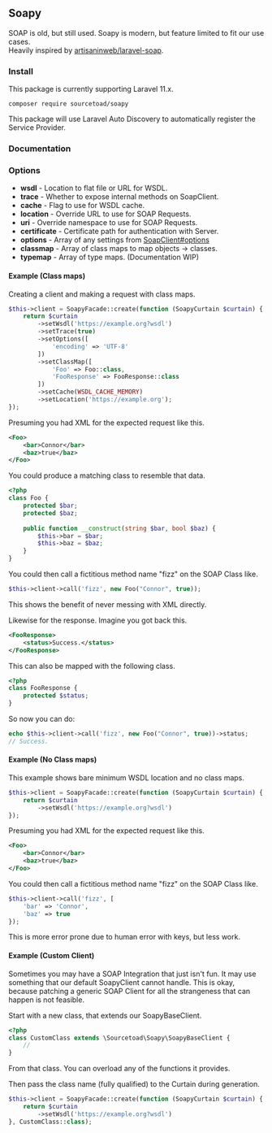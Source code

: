 ## Soapy

SOAP is old, but still used. Soapy is modern, but feature limited to fit our use cases.  
Heavily inspired by [artisaninweb/laravel-soap](https://github.com/artisaninweb/laravel-soap).

### Install
This package is currently supporting Laravel 11.x.

```shell
composer require sourcetoad/soapy
```

This package will use Laravel Auto Discovery to automatically register the Service Provider.

### Documentation

### Options

 * **wsdl** - Location to flat file or URL for WSDL.
 * **trace** - Whether to expose internal methods on SoapClient.
 * **cache** - Flag to use for WSDL cache.
 * **location** - Override URL to use for SOAP Requests.
 * **uri** - Override namespace to use for SOAP Requests.
 * **certificate** - Certificate path for authentication with Server.
 * **options** - Array of any settings from [SoapClient#options](https://www.php.net/manual/en/soapclient.soapclient.php#options)
 * **classmap** - Array of class maps to map objects -> classes.
 * **typemap** - Array of type maps. (Documentation WIP)

#### Example (Class maps)
Creating a client and making a request with class maps.

```php
$this->client = SoapyFacade::create(function (SoapyCurtain $curtain) {
    return $curtain
        ->setWsdl('https://example.org?wsdl')
        ->setTrace(true)
        ->setOptions([
            'encoding' => 'UTF-8'
        ])
        ->setClassMap([
            'Foo' => Foo::class,
            'FooResponse' => FooResponse::class
        ])
        ->setCache(WSDL_CACHE_MEMORY)
        ->setLocation('https://example.org');
});
```

Presuming you had XML for the expected request like this.

```xml
<Foo>
    <bar>Connor</bar>
    <baz>true</baz>
</Foo>
```

You could produce a matching class to resemble that data.

```php
<?php
class Foo {
    protected $bar;
    protected $baz;
    
    public function __construct(string $bar, bool $baz) {
        $this->bar = $bar;
        $this->baz = $baz;
    }
}
```

You could then call a fictitious method name "fizz" on the SOAP Class like.

```php
$this->client->call('fizz', new Foo("Connor", true));
```

This shows the benefit of never messing with XML directly.

Likewise for the response. Imagine you got back this.

```xml
<FooResponse>
    <status>Success.</status>
</FooResponse>
```

This can also be mapped with the following class.

```php
<?php
class FooResponse {
    protected $status;
}
```

So now you can do:

```php
echo $this->client->call('fizz', new Foo("Connor", true))->status;
// Success.
```


#### Example (No Class maps)

This example shows bare minimum WSDL location and no class maps.

```php
$this->client = SoapyFacade::create(function (SoapyCurtain $curtain) {
    return $curtain
        ->setWsdl('https://example.org?wsdl')
});
```

Presuming you had XML for the expected request like this.

```xml
<Foo>
    <bar>Connor</bar>
    <baz>true</baz>
</Foo>
```

You could then call a fictitious method name "fizz" on the SOAP Class like.

```php
$this->client->call('fizz', [
    'bar' => 'Connor',
    'baz' => true
});
```

This is more error prone due to human error with keys, but less work.

#### Example (Custom Client)

Sometimes you may have a SOAP Integration that just isn't fun. It may use something that our default SoapyClient cannot handle.
This is okay, because patching a generic SOAP Client for all the strangeness that can happen is not feasible.

Start with a new class, that extends our SoapyBaseClient.

```php
<?php
class CustomClass extends \Sourcetoad\Soapy\SoapyBaseClient {
    //
}
```

From that class. You can overload any of the functions it provides.

Then pass the class name (fully qualified) to the Curtain during generation.

```php
$this->client = SoapyFacade::create(function (SoapyCurtain $curtain) {
    return $curtain
        ->setWsdl('https://example.org?wsdl')
}, CustomClass::class);
```
